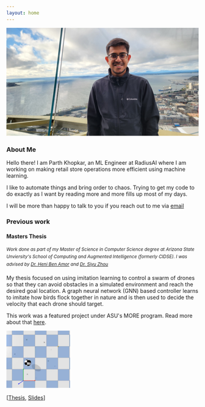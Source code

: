 ```yaml
---
layout: home
---
```


<img src="./assets/img/parth.jpg" id="home-page-picture">

### About Me

Hello there! I am Parth Khopkar, an ML Engineer at RadiusAI where I am working on making retail store operations more efficient using machine learning.

I like to automate things and bring order to chaos. Trying to get my code to do exactly as I want by reading more and more fills up most of my days.

I will be more than happy to talk to you if you reach out to me via [email](mailto:parth.khopkar@gmail.com)

### Previous work

#### Masters Thesis
<sup>*Work done as part of my Master of Science in Computer Science degree at Arizona State Unviersity's School of Computing and Augmented Intelligence (formerly CIDSE). I was advised by [Dr. Heni Ben Amor](http://henibenamor.weebly.com/) and [Dr. Siyu Zhou](http://emergence.asu.edu/siyu-zhou.html)*</sup>


My thesis focused on using imitation learning to control a swarm of drones so that they can avoid obstacles in a simulated environment and reach the desired goal location. A graph neural network (GNN) based controller learns to imitate how birds flock together in nature and is then used to decide the velocity that each drone should target.

This work was a featured project under ASU's MORE program. Read more about that [here](https://furi.engineering.asu.edu/participant/khopkar-parth/).

<img src="./assets/img/masters_thesis_drones.png" id="masters-thesis-drone-picture" style="height:150px;">

[[Thesis](https://hdl.handle.net/2286/R.2.N.161716), [Slides](./assets/files/Parth_Khopkar_Masters_Thesis_Presentations-final.pptx)]